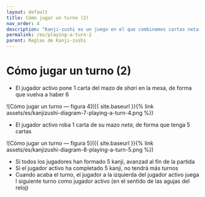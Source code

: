 ```yaml
---
layout: default
title: Cómo jugar un turno (2)
nav_order: 4
description: "Kanji-zushi es un juego en el que combinamos cartas neta de nuestra mano (mitades izquierdas) con cartas shari de la mesa (mitades derechas) para construir caracteres kanji válidos."
permalink: /es/playing-a-turn-2
parent: Reglas de Kanji-zushi
---
```


# Cómo jugar un turno (2)

- El jugador activo pone 1 carta del mazo de _shari_ en la mesa, de forma que vuelva a haber 6

![Cómo jugar un turno — figura 4]({{ site.baseurl }}{% link assets/es/kanjizushi-diagram-7-playing-a-turn-4.png %})

- El jugador activo roba 1 carta de su mazo _neta_, de forma que tenga 5 cartas

![Cómo jugar un turno — figura 5]({{ site.baseurl }}{% link assets/es/kanjizushi-diagram-8-playing-a-turn-5.png %})

- Si todos los jugadores han formado 5 kanji, avanzad al fin de la partida
- Si el jugador activo ha completado 5 kanji, no tendrá más turnos
- Cuando acaba el turno, el jugador a la izquierda del jugador activo juega l siguiente turno como jugador activo (en el sentido de las agujas del reloj)
